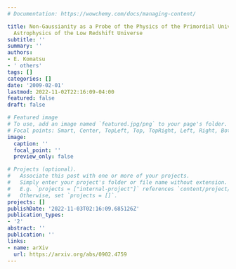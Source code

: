 ```yaml
---
# Documentation: https://wowchemy.com/docs/managing-content/

title: Non-Gaussianity as a Probe of the Physics of the Primordial Universe and the
  Astrophysics of the Low Redshift Universe
subtitle: ''
summary: ''
authors:
- E. Komatsu
- ' others'
tags: []
categories: []
date: '2009-02-01'
lastmod: 2022-11-02T22:16:09-04:00
featured: false
draft: false

# Featured image
# To use, add an image named `featured.jpg/png` to your page's folder.
# Focal points: Smart, Center, TopLeft, Top, TopRight, Left, Right, BottomLeft, Bottom, BottomRight.
image:
  caption: ''
  focal_point: ''
  preview_only: false

# Projects (optional).
#   Associate this post with one or more of your projects.
#   Simply enter your project's folder or file name without extension.
#   E.g. `projects = ["internal-project"]` references `content/project/deep-learning/index.md`.
#   Otherwise, set `projects = []`.
projects: []
publishDate: '2022-11-03T02:16:09.685126Z'
publication_types:
- '2'
abstract: ''
publication: ''
links:
- name: arXiv
  url: https://arxiv.org/abs/0902.4759
---
```

